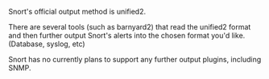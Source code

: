 Snort's official output method is unified2.  

There are several tools (such as barnyard2) that read the unified2 format and then further output Snort's alerts into the chosen format you'd like.  (Database, syslog, etc)

Snort has no currently plans to support any further output plugins, including SNMP.
